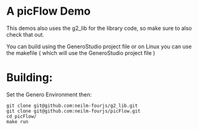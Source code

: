 # A picFlow Demo

This demos also uses the g2_lib for the library code, so make sure to also check that out.

You can build using the GeneroStudio project file or on Linux you can use the makefile ( which will use the GeneroStudio project file )

# Building:
Set the Genero Environment then:
```
git clone git@github.com:neilm-fourjs/g2_lib.git
git clone git@github.com:neilm-fourjs/picFlow.git
cd picFlow/
make run
```
